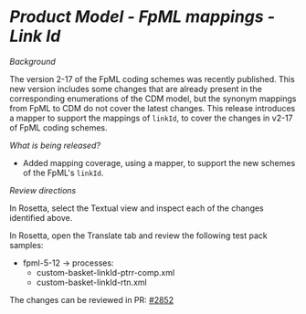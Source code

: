 # _Product Model - FpML mappings - Link Id_

_Background_

The version 2-17 of the FpML coding schemes was recently published. This new version includes some changes that are already present in the corresponding enumerations of the CDM model, but the synonym mappings from FpML to CDM do not cover the latest changes. This release introduces a mapper to support the mappings of `linkId`, to cover the changes in v2-17 of FpML coding schemes.

_What is being released?_

- Added mapping coverage, using a mapper, to support the new schemes of the FpML's `linkId`.

_Review directions_

In Rosetta, select the Textual view and inspect each of the changes identified above.

In Rosetta, open the Translate tab and review the following test pack samples:

- fpml-5-12 -> processes:
   - custom-basket-linkId-ptrr-comp.xml
   - custom-basket-linkId-rtn.xml

The changes can be reviewed in PR: [#2852](https://github.com/finos/common-domain-model/pull/2852)
